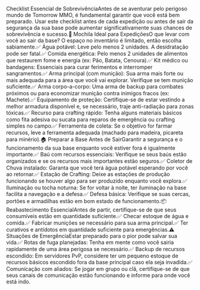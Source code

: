 Checklist Essencial de SobrevivênciaAntes de se aventurar pelo perigoso mundo de Tomorrow MMO, é fundamental garantir que você está bem preparado. Usar este checklist antes de cada expedição ou antes de sair da segurança da sua base pode aumentar significativamente suas chances de sobrevivência e sucesso.🎒 Mochila Ideal para ExpediçõesO que levar com você ao sair da base? O espaço no inventário é limitado, então escolha sabiamente.✅ Água potável: Leve pelo menos 2 unidades. A desidratação pode ser fatal.✅ Comida energética: Pelo menos 2 unidades de alimentos que restaurem fome e energia (ex: Pão, Batata, Cenoura).✅ Kit médico ou bandagens: Essenciais para curar ferimentos e interromper sangramentos.✅ Arma principal (com munição): Sua arma mais forte ou mais adequada para a área que você vai explorar. Verifique se tem munição suficiente.✅ Arma corpo-a-corpo: Uma arma de backup para combates próximos ou para economizar munição contra inimigos fracos (ex: Machete).✅ Equipamento de proteção: Certifique-se de estar vestindo a melhor armadura disponível e, se necessário, traje anti-radiação para zonas tóxicas.✅ Recurso para crafting rápido: Tenha alguns materiais básicos como fita adesiva ou sucata para reparos de emergência ou crafting simples no campo.✅ Ferramenta de coleta: Se o objetivo for farmar recursos, leve a ferramenta adequada (machado para madeira, picareta para minério).🏠 Preparar a Base Antes de SairGarantir a segurança e o funcionamento da sua base enquanto você estiver fora é igualmente importante.✅ Baú com recursos essenciais: Verifique se seus baús estão organizados e se os recursos mais importantes estão seguros.✅ Coletor de Chuva instalado: Garanta que você terá água potável esperando por você ao retornar.✅ Estação de Crafting: Deixe as estações de produção funcionando se houver algo para ser produzido enquanto você explora.✅ Iluminação ou tocha noturna: Se for voltar à noite, ter iluminação na base facilita a navegação e a defesa.✅ Defesa básica: Verifique se suas cercas, portões e armadilhas estão em bom estado de funcionamento.📦 Reabastecimento EssencialAntes de partir, certifique-se de que seus consumíveis estão em quantidade suficiente.✅ Checar estoque de água e comida.✅ Fabricar munições se necessário para sua arma principal.✅ Ter curativos e antídotos em quantidade suficiente para emergências.⚠️ Situações de EmergênciaEstar preparado para o pior pode salvar sua vida.✅ Rotas de fuga planejadas: Tenha em mente como você sairia rapidamente de uma área perigosa se necessário.✅ Backup de recursos escondido: Em servidores PvP, considere ter um pequeno estoque de recursos básicos escondido fora da base principal caso ela seja invadida.✅ Comunicação com aliados: Se jogar em grupo ou clã, certifique-se de que seus canais de comunicação estão funcionando e informe para onde você está indo.
